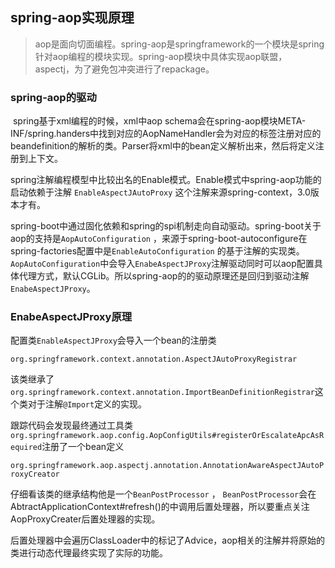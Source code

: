 ## spring-aop实现原理

> aop是面向切面编程。spring-aop是springframework的一个模块是spring针对aop编程的模块实现。spring-aop模块中具体实现aop联盟，aspectj，为了避免包冲突进行了repackage。



### spring-aop的驱动

​		spring基于xml编程的时候，xml中aop schema会在spring-aop模块META-INF/spring.handers中找到对应的AopNameHandler会为对应的标签注册对应的beandefinition的解析的类。Parser将xml中的bean定义解析出来，然后将定义注册到上下文。

​		spring注解编程模型中比较出名的Enable模式。Enable模式中spring-aop功能的启动依赖于注解 `EnableAspectJAutoProxy`  这个注解来源spring-context，3.0版本才有。

​		spring-boot中通过固化依赖和spring的spi机制走向自动驱动。spring-boot关于aop的支持是`AopAutoConfiguration`  ，来源于spring-boot-autoconfigure在spring-factories配置中是`EnableAutoConfiguration` 的基于注解的实现类。`AopAutoConfiguration`中会导入`EnabeAspectJProxy`注解驱动同时可以aop配置具体代理方式，默认CGLib。所以spring-aop的的驱动原理还是回归到驱动注解`EnabeAspectJProxy`。

### EnabeAspectJProxy原理

配置类`EnableAspectJProxy`会导入一个bean的注册类

`org.springframework.context.annotation.AspectJAutoProxyRegistrar`

该类继承了`org.springframework.context.annotation.ImportBeanDefinitionRegistrar`这个类对于注解`@Import`定义的实现。

跟踪代码会发现最终通过工具类`org.springframework.aop.config.AopConfigUtils#registerOrEscalateApcAsRequired`注册了一个bean定义

`org.springframework.aop.aspectj.annotation.AnnotationAwareAspectJAutoProxyCreator`



仔细看该类的继承结构他是一个``BeanPostProcessor`` ， `BeanPostProcessor`会在AbtractApplicationContext#refresh()的中调用后置处理器，所以要重点关注AopProxyCreater后置处理器的实现。

后置处理器中会遍历ClassLoader中的标记了Advice，aop相关的注解并将原始的类进行动态代理最终实现了实际的功能。